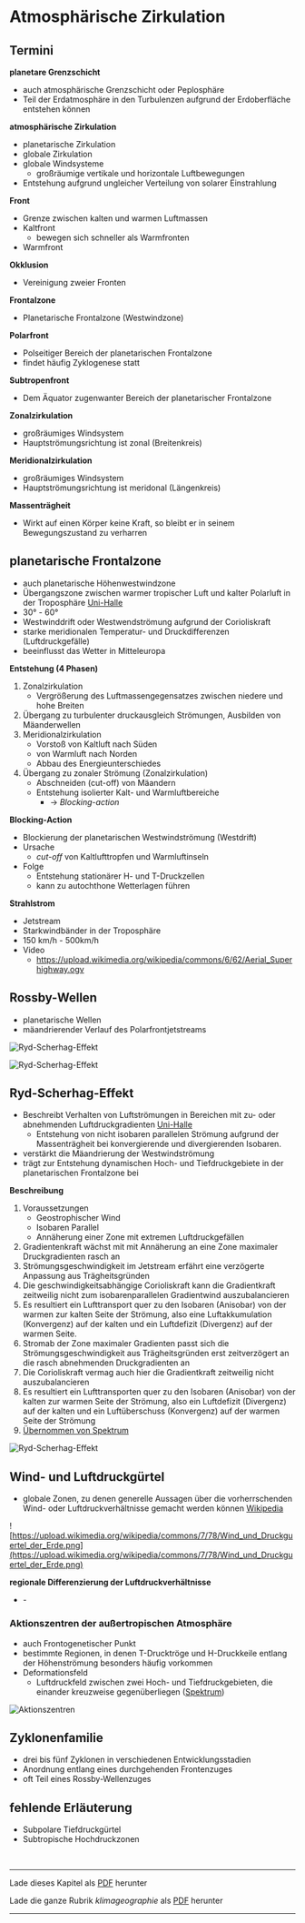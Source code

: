 # Atmosphärische Zirkulation

## Termini

**planetare Grenzschicht**

- auch atmosphärische Grenzschicht oder Peplosphäre
- Teil der Erdatmosphäre in den Turbulenzen aufgrund der Erdoberfläche entstehen können

**atmosphärische Zirkulation**

- planetarische Zirkulation
- globale Zirkulation
- globale Windsysteme
  - großräumige vertikale und horizontale Luftbewegungen
- Entstehung aufgrund ungleicher Verteilung von solarer Einstrahlung

**Front**

- Grenze zwischen kalten und warmen Luftmassen
- Kaltfront
  - bewegen sich schneller als Warmfronten
- Warmfront

**Okklusion**

- Vereinigung zweier Fronten

**Frontalzone**

- Planetarische Frontalzone (Westwindzone)

**Polarfront**

- Polseitiger Bereich der planetarischen Frontalzone
- findet häufig Zyklogenese statt

**Subtropenfront**

- Dem Äquator zugenwanter Bereich der planetarischer Frontalzone

**Zonalzirkulation**

- großräumiges Windsystem
- Hauptströmungsrichtung ist zonal (Breitenkreis)

**Meridionalzirkulation**

- großräumiges Windsystem
- Hauptströmungsrichtung ist meridonal (Längenkreis)

**Massenträgheit**

- Wirkt auf einen Körper keine Kraft, so bleibt er in seinem Bewegungszustand zu verharren

## planetarische Frontalzone

- auch planetarische Höhenwestwindzone
- Übergangszone zwischen warmer tropischer Luft und kalter Polarluft in der Troposphäre [Uni-Halle](http://maps.uni-halle.de/mlucampus/geoglossar/terme_datenblatt.php?terme=planetarische%20Frontalzone&typ=)
- 30° - 60°
- Westwinddrift oder Westwendströmung aufgrund der Corioliskraft
- starke meridionalen Temperatur- und Druckdifferenzen (Luftdruckgefälle)
- beeinflusst das Wetter in Mitteleuropa



**Entstehung (4 Phasen)**

1. Zonalzirkulation
   - Vergrößerung des Luftmassengegensatzes zwischen niedere und hohe Breiten
2. Übergang zu turbulenter druckausgleich Strömungen, Ausbilden von Mäanderwellen
3. Meridionalzirkulation
   - Vorstoß von Kaltluft nach Süden
   - von Warmluft nach Norden
   - Abbau des Energieunterschiedes
4. Übergang zu zonaler Strömung (Zonalzirkulation)
   - Abschneiden (cut-off) von Mäandern 
   - Entstehung isolierter Kalt- und Warmluftbereiche
     - -> *Blocking*-*action*

**Blocking-Action**

- Blockierung der planetarischen Westwindströmung (Westdrift)
- Ursache
  - *cut-off* von Kaltlufttropfen und Warmluftinseln 
- Folge
  - Entstehung stationärer H- und T-Druckzellen
  - kann zu autochthone Wetterlagen führen

**Strahlstrom**

- Jetstream
- Starkwindbänder in der Troposphäre
- 150 km/h - 500km/h
- Video
  - https://upload.wikimedia.org/wikipedia/commons/6/62/Aerial_Superhighway.ogv

## Rossby-Wellen

- planetarische Wellen
- mäandrierender Verlauf des Polarfrontjetstreams

![Ryd-Scherhag-Effekt](klimageographie/rossby-wellen-2.png)

![Ryd-Scherhag-Effekt](klimageographie/rossby-wellen.png)

## Ryd-Scherhag-Effekt

- Beschreibt Verhalten von Luftströmungen in Bereichen mit zu- oder abnehmenden Luftdruckgradienten [Uni-Halle](http://maps.uni-halle.de/mlucampus/geoglossar/terme_datenblatt.php?terme=Ryd-Scherhag-Effekt)
  - Entstehung von nicht isobaren parallelen Strömung aufgrund der Massenträgheit bei konvergierende und divergierenden Isobaren.
- verstärkt die Mäandrierung der Westwindströmung
- trägt zur Entstehung dynamischen Hoch- und Tiefdruckgebiete in der planetarischen Frontalzone bei

**Beschreibung**

1. Voraussetzungen
   - Geostrophischer Wind
   - Isobaren Parallel
   - Annäherung einer Zone mit extremen Luftdruckgefällen
2. Gradientenkraft wächst mit mit Annäherung an eine Zone maximaler Druckgradienten rasch an
3. Strömungsgeschwindigkeit im Jetstream erfährt eine verzögerte Anpassung aus Trägheitsgründen
4. Die geschwindigkeitsabhängige Corioliskraft kann die Gradientkraft zeitweilig nicht zum isobarenparallelen Gradientwind auszubalancieren
5. Es resultiert ein Lufttransport quer zu den Isobaren (Anisobar) von der warmen zur kalten Seite der Strömung, also eine Luftakkumulation (Konvergenz) auf der kalten und ein Luftdefizit (Divergenz) auf der warmen Seite. 
6. Stromab der Zone maximaler Gradienten passt sich die Strömungsgeschwindigkeit aus Trägheitsgründen erst zeitverzögert an die rasch abnehmenden Druckgradienten an
7. Die Corioliskraft vermag auch hier die Gradientkraft zeitweilig nicht auszubalancieren
8. Es resultiert ein Lufttransporten quer zu den Isobaren (Anisobar) von der kalten zur warmen Seite der Strömung, also ein Luftdefizit (Divergenz) auf der kalten und ein Luftüberschuss (Konvergenz) auf der warmen Seite der Strömung
9. [Übernommen von Spektrum](http://www.spektrum.de/lexikon/geographie/ryd-scherhag-effekt/6801)

![Ryd-Scherhag-Effekt](ryd-scherhag-effekt.png)

## Wind- und Luftdruckgürtel

- globale Zonen, zu denen generelle Aussagen über die vorherrschenden Wind- oder Luftdruckverhältnisse gemacht werden können [Wikipedia](https://de.wikipedia.org/wiki/Wind-_und_Luftdruckg%C3%BCrtel)

![https://upload.wikimedia.org/wikipedia/commons/7/78/Wind_und_Druckguertel_der_Erde.png](https://upload.wikimedia.org/wikipedia/commons/7/78/Wind_und_Druckguertel_der_Erde.png)

**regionale Differenzierung der Luftdruckverhältnisse** 

- ​-

### Aktionszentren der außertropischen Atmosphäre

- auch Frontogenetischer Punkt
- bestimmte Regionen, in denen T-Drucktröge und H-Druckkeile entlang der Höhenströmung besonders häufig vorkommen
- Deformationsfeld
  - Luftdruckfeld zwischen zwei Hoch- und Tiefdruckgebieten, die einander kreuzweise gegenüberliegen ([Spektrum](http://www.spektrum.de/lexikon/geographie/deformationsfeld/1556))

![Aktionszentren](klimageographie/aktionszentren.png)

## Zyklonenfamilie

- drei bis fünf Zyklonen in verschiedenen Entwicklungsstadien
- Anordnung entlang eines durchgehenden Frontenzuges
- oft Teil eines Rossby-Wellenzuges



## fehlende Erläuterung

- Subpolare Tiefdruckgürtel
- Subtropische Hochdruckzonen

<br/>

------

Lade dieses Kapitel als [PDF](http://kollektive-geographie-heidelberg.de/klimageographie/05-atmosphaerische-zirkulation.pdf) herunter

Lade die ganze Rubrik *klimageographie* als [PDF](http://kollektive-geographie-heidelberg.de/klimageographie/klimageographie.pdf) herunter

------
